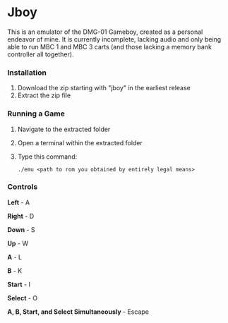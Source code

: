 # Jboy
This is an emulator of the DMG-01 Gameboy, created as a personal endeavor of mine. It is currently incomplete, lacking audio and only being able to run MBC 1 and MBC 3 carts (and those lacking a memory bank controller all together).

### Installation
1. Download the zip starting with "jboy" in the earliest release
2. Extract the zip file
### Running a Game
1. Navigate to the extracted folder
2. Open a terminal within the extracted folder
3. Type this command:

     ```
     ./emu <path to rom you obtained by entirely legal means>
     ```
### Controls
**Left** - A

**Right** - D

**Down** - S

**Up** - W

**A** - L

**B** - K

**Start** - I

**Select** - O

**A, B, Start, and Select Simultaneously** - Escape

